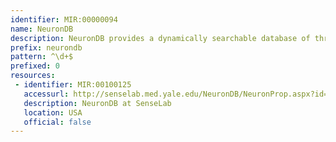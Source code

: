 ```yaml
---
identifier: MIR:00000094
name: NeuronDB
description: NeuronDB provides a dynamically searchable database of three types of neuronal properties: voltage gated conductances, neurotransmitter receptors, and neurotransmitter substances. It contains tools that provide for integration of these properties in a given type of neuron and compartment, and for comparison of properties across different types of neurons and compartments.
prefix: neurondb
pattern: ^\d+$
prefixed: 0
resources:
 - identifier: MIR:00100125
   accessurl: http://senselab.med.yale.edu/NeuronDB/NeuronProp.aspx?id=
   description: NeuronDB at SenseLab
   location: USA
   official: false
---
```

